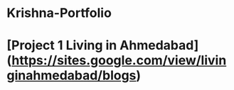 # Krishna-Portfolio

# [Project 1 Living in Ahmedabad] (https://sites.google.com/view/livinginahmedabad/blogs)
